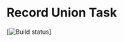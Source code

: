 # Record Union Task
[![Build status](https://travis-ci.org/islahul/record-union-task.svg?branch=master)]
